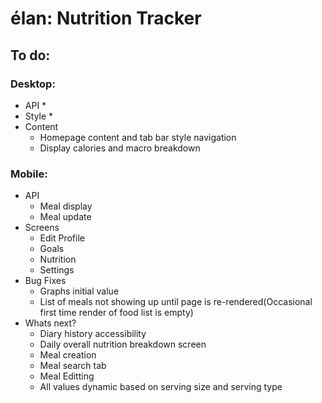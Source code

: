 # élan: Nutrition Tracker
## To do:
### Desktop:
* API
  * 
* Style
  * 
* Content
  * Homepage content and tab bar style navigation  
  * Display calories and macro breakdown

### Mobile:
* API
  * Meal display
  * Meal update
* Screens
  * Edit Profile
  * Goals
  * Nutrition
  * Settings
* Bug Fixes
  * Graphs initial value
  * List of meals not showing up until page is re-rendered(Occasional first time render of food list is empty)
* Whats next?
  * Diary history accessibility
  * Daily overall nutrition breakdown screen
  * Meal creation
  * Meal search tab
  * Meal Editting 
  * All values dynamic based on serving size and serving type


